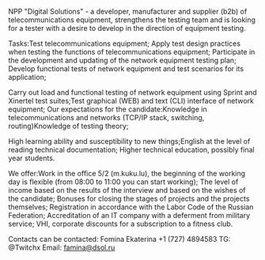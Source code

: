 

NPP "Digital Solutions" - a developer, manufacturer and supplier (b2b) of telecommunications equipment, strengthens the testing team and is looking for a tester with a desire to develop in the direction of equipment testing.

Tasks:Test telecommunications equipment; Apply test design practices when testing the functions of telecommunications equipment;
Participate in the development and updating of the network equipment testing plan; Develop functional tests of network equipment and test scenarios for its application; 

Carry out load and functional testing of network equipment using Sprint and Xinertel test suites;Test graphical (WEB) and text (CLI) interface of network equipment; Our expectations for the candidate:Knowledge in telecommunications and networks (TCP/IP stack, switching, routing)Knowledge of testing theory;

High learning ability and susceptibility to new things;English at the level of reading technical documentation; Higher technical education, possibly final year students.

We offer:Work in the office 5/2 (m.kuku.lu), the beginning of the working day is flexible (from 08:00 to 11:00 you can start working);
The level of income based on the results of the interview and based on the wishes of the candidate;
Bonuses for closing the stages of projects and the projects themselves;
Registration in accordance with the Labor Code of the Russian Federation;
Accreditation of an IT company with a deferment from military service;
VHI, corporate discounts for a subscription to a fitness club.

Contacts can be contacted:
Fomina Ekaterina
+1 (727) 4894583
TG: @Twitchx
Email: famina@dsol.ru
